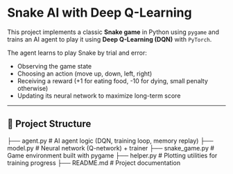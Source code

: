 # Snake AI with Deep Q-Learning

This project implements a classic **Snake game** in Python using `pygame` and trains an AI agent to play it using **Deep Q-Learning (DQN)** with `PyTorch`.

The agent learns to play Snake by trial and error:
- Observing the game state  
- Choosing an action (move up, down, left, right)  
- Receiving a reward (+1 for eating food, -10 for dying, small penalty otherwise)  
- Updating its neural network to maximize long-term score  

---

## 🐍 Project Structure
├── agent.py # AI agent logic (DQN, training loop, memory replay)
├── model.py # Neural network (Q-network) + trainer
├── snake_game.py # Game environment built with pygame
├── helper.py # Plotting utilities for training progress
├── README.md # Project documentation
